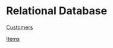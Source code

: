 # Relational Database

[Customers](Relational%20Database%2090ec5aa8b0804563bc189b6c285b220f/Customers%2024b196dd37f847f6afc6ecdaf97719cd.csv)

[Items](Relational%20Database%2090ec5aa8b0804563bc189b6c285b220f/Items%2073bfe0a7273c488daa8102e52899bba3.csv)